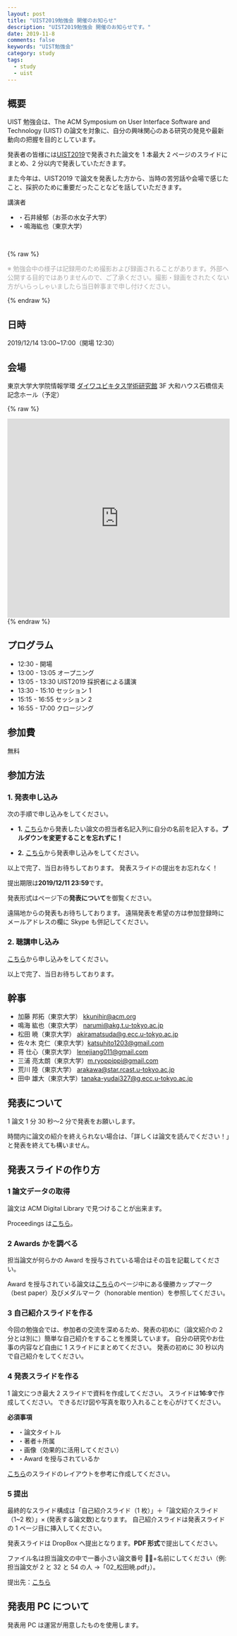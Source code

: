 ```yaml
---
layout: post
title: "UIST2019勉強会 開催のお知らせ"
description: "UIST2019勉強会 開催のお知らせです。"
date: 2019-11-8
comments: false
keywords: "UIST勉強会"
category: study
tags:
  - study
  - uist
---
```


## 概要

UIST 勉強会は、The ACM Symposium on User Interface Software and Technology (UIST) の論文を対象に、自分の興味関心のある研究の発見や最新動向の把握を目的としています。

発表者の皆様には[UIST2019](https://uist.acm.org/uist2019/)で発表された論文を 1 本最大 2 ページのスライドにまとめ、2 分以内で発表していただきます。

また今年は、UIST2019 で論文を発表した方から、当時の苦労話や会場で感じたこと、採択のために重要だったことなどを話していただきます。

講演者

- ・石井綾郁（お茶の水女子大学）
- ・鳴海紘也（東京大学）

<br>

{% raw %}

<p style="color: darkgray">※ 勉強会中の様子は記録用のため撮影および録画されることがあります。外部へ公開する目的ではありませんので、ご了承ください。撮影・録画をされたくない方がいらっしゃいましたら当日幹事まで申し付けください。</p>
{% endraw %}

## 日時

2019/12/14 13:00~17:00（開場 12:30）

## 会場

東京大学大学院情報学環 [ダイワユビキタス学術研究館](http://www.u-tokyo.ac.jp/en/whyutokyo/hongo_hi_003.html) 3F 大和ハウス石橋信夫記念ホール（予定）

{% raw %}

<iframe src="https://www.google.com/maps/embed?pb=!1m14!1m8!1m3!1d12958.943980633127!2d139.7626785!3d35.7081138!3m2!1i1024!2i768!4f13.1!3m3!1m2!1s0x0%3A0xdc3797c740b08479!2z44OA44Kk44Ov44Om44OT44Kt44K_44K55a2m6KGT56CU56m26aSo!5e0!3m2!1sja!2sjp!4v1573184805242!5m2!1sja!2sjp" width="100%" height="450" frameborder="0" style="border:0;" allowfullscreen=""></iframe>
{% endraw %}

## プログラム

- 12:30 - 開場
- 13:00 - 13:05 オープニング
- 13:05 - 13:30 UIST2019 採択者による講演
- 13:30 - 15:10 セッション 1
- 15:15 - 16:55 セッション 2
- 16:55 - 17:00 クロージング

## 参加費

無料

## 参加方法

### 1. 発表申し込み

次の手順で申し込みをしてください。

- **1.** [こちら](https://docs.google.com/spreadsheets/d/1OYGmvSq6Q_QkSKiEzR8RVDdWbIb4DYCQjvhbM-AhNKo/edit#gid=0)から発表したい論文の担当者名記入列に自分の名前を記入する。**プルダウンを変更することを忘れずに！**

- **2.** [こちら](https://forms.gle/fkYqDxsy2c2HoN6k8)から発表申し込みをしてください。

以上で完了、当日お待ちしております。
発表スライドの提出をお忘れなく！

提出期限は**2019/12/11 23:59**です。

発表形式はページ下の**発表について**を御覧ください。

遠隔地からの発表もお待ちしております。 遠隔発表を希望の方は参加登録時にメールアドレスの欄に Skype も併記してください。

### 2. 聴講申し込み

[こちら](https://forms.gle/fkYqDxsy2c2HoN6k8)から申し込みをしてください。

以上で完了、当日お待ちしております。

## 幹事

- 加藤 邦拓（東京大学） kkunihir@acm.org
- 鳴海 紘也（東京大学） narumi@akg.t.u-tokyo.ac.jp
- 松田 暁（東京大学） akiramatsuda@g.ecc.u-tokyo.ac.jp
- 佐々木 克仁（東京大学）katsuhito1203@gmail.com
- 蒋 仕心（東京大学） lenejiang011@gmail.com
- 三浦 亮太朗（東京大学）m.ryoppippi@gmail.com
- 荒川 陸（東京大学） arakawa@star.rcast.u-tokyo.ac.jp
- 田中 雄大（東京大学）tanaka-yudai327@g.ecc.u-tokyo.ac.jp

## 発表について

1 論文 1 分 30 秒〜2 分で発表をお願いします。

時間内に論文の紹介を終えられない場合は、「詳しくは論文を読んでください！」と発表を終えても構いません。

## 発表スライドの作り方

### **1** 論文データの取得

論文は ACM Digital Library で見つけることが出来ます。

Proceedings は[こちら](http://uist.acm.org/uist2019/program/toc.html)。

### **2** Awards かを調べる

担当論文が何らかの Award を授与されている場合はその旨を記載してください。

Award を授与されている論文は[こちら](http://uist.acm.org/uist2019/program/)のページ中にある優勝カップマーク（best paper）及びメダルマーク（honorable mention）を参照してください。

### **3** 自己紹介スライドを作る

今回の勉強会では、参加者の交流を深めるため、発表の初めに（論文紹介の 2 分とは別に）簡単な自己紹介をすることを推奨しています。
自分の研究やお仕事の内容など自由に 1 スライドにまとめてください。
発表の初めに 30 秒以内で自己紹介をしてください。

### **4** 発表スライドを作る

1 論文につき最大 2 スライドで資料を作成してください。
スライドは**16:9**で作成してください。
できるだけ図や写真を取り入れることを心がけてください。

**必須事項**

- ・論文タイトル
- ・著者＋所属
- ・画像（効果的に活用してください）
- ・Award を授与されているか

[こちら](https://www.dropbox.com/s/z00a96txqswvfxy/UISTudy_slide_example.pdf?dl=0)のスライドのレイアウトを参考に作成してください。

### **5** 提出

最終的なスライド構成は「自己紹介スライド（1 枚）」＋「論文紹介スライド（1~2 枚）」× (発表する論文数)となります。
自己紹介スライドは発表スライドの 1 ページ目に挿入してください。

発表スライドは DropBox へ提出となります。**PDF 形式**で提出してください。

ファイル名は担当論文の中で一番小さい論文番号 +名前にしてください（例: 担当論文が 2 と 32 と 54 の人 →「02\_松田暁.pdf」）。

提出先：[こちら](https://www.dropbox.com/request/Z2QubDF6QGW7lg8YTS25)

## 発表用 PC について

発表用 PC は運営が用意したものを使用します。
